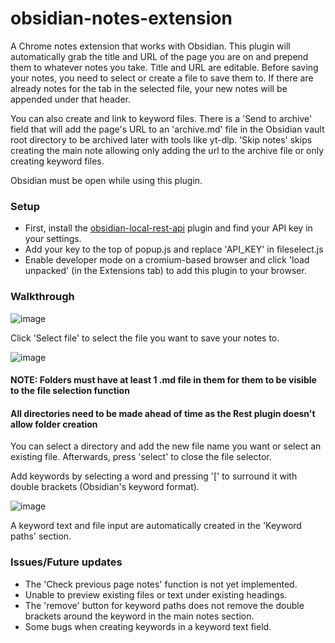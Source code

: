 # obsidian-notes-extension
A Chrome notes extension that works with Obsidian. This plugin will automatically grab the title and URL of the page you are on and prepend them to whatever notes you take. Title and URL are editable. Before saving your notes, you need to select or create a file to save them to. If there are already notes for the tab in the selected file, your new notes will be appended under that header.

You can also create and link to keyword files. There is a 'Send to archive' field that will add the page's URL to an 'archive.md' file in the Obsidian vault root directory to be archived later with tools like yt-dlp. 'Skip notes' skips creating the main note allowing only adding the url to the archive file or only creating keyword files.

Obsidian must be open while using this plugin.

### Setup
- First, install the [obsidian-local-rest-api](https://publish.obsidian.md/hub/02+-+Community+Expansions/02.05+All+Community+Expansions/Plugins/obsidian-local-rest-api) plugin and find your API key in your settings.
- Add your key to the top of popup.js and replace 'API_KEY' in fileselect.js
- Enable developer mode on a cromium-based browser and click 'load unpacked' (in the Extensions tab) to add this plugin to your browser.

### Walkthrough
![image](https://user-images.githubusercontent.com/52234395/214909904-34698378-eaf9-433e-bf00-587d30d0d438.png)

Click 'Select file' to select the file you want to save your notes to.

![image](https://user-images.githubusercontent.com/52234395/214911997-174701d3-cc92-4543-95e3-a613e4adcac7.png)
#### NOTE: Folders must have at least 1 .md file in them for them to be visible to the file selection function
#### All directories need to be made ahead of time as the Rest plugin doesn't allow folder creation
You can select a directory and add the new file name you want or select an existing file. Afterwards, press 'select' to close the file selector.

Add keywords by selecting a word and pressing '\[' to surround it with double brackets (Obsidian's keyword format).

![image](https://user-images.githubusercontent.com/52234395/214918419-39c38044-9218-4393-844d-501b723a9e06.png)

A keyword text and file input are automatically created in the 'Keyword paths' section.

### Issues/Future updates
- The 'Check previous page notes' function is not yet implemented.
- Unable to preview existing files or text under existing headings.
- The 'remove' button for keyword paths does not remove the double brackets around the keyword in the main notes section.
- Some bugs when creating keywords in a keyword text field.
